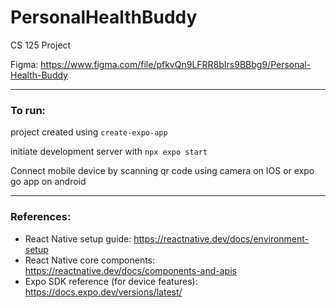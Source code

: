 # PersonalHealthBuddy
CS 125 Project

Figma: https://www.figma.com/file/pfkvQn9LFRR8bIrs9BBbg9/Personal-Health-Buddy

---
### To run:

project created using `create-expo-app`

initiate development server with `npx expo start`

Connect mobile device by scanning qr code using camera on IOS or expo go app on android

---
### References:

- React Native setup guide: https://reactnative.dev/docs/environment-setup
- React Native core components: https://reactnative.dev/docs/components-and-apis
- Expo SDK reference (for device features): https://docs.expo.dev/versions/latest/
